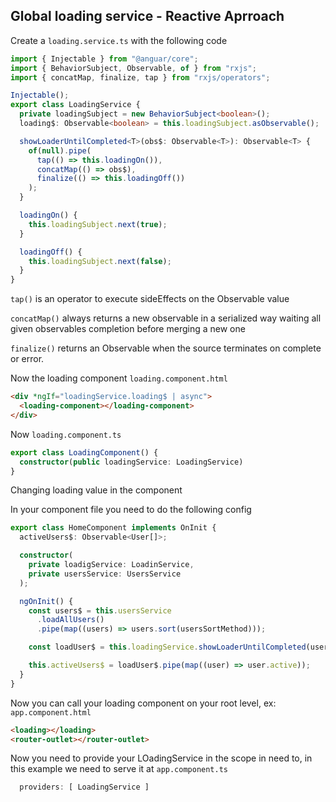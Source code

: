 ## Global loading service - Reactive Aprroach

Create a `loading.service.ts` with the following code

```ts
import { Injectable } from "@anguar/core";
import { BehaviorSubject, Observable, of } from "rxjs";
import { concatMap, finalize, tap } from "rxjs/operators";

Injectable();
export class LoadingService {
  private loadingSubject = new BehaviorSubject<boolean>();
  loading$: Observable<boolean> = this.loadingSubject.asObservable();

  showLoaderUntilCompleted<T>(obs$: Observable<T>): Observable<T> {
    of(null).pipe(
      tap(() => this.loadingOn()),
      concatMap(() => obs$),
      finalize(() => this.loadingOff())
    );
  }

  loadingOn() {
    this.loadingSubject.next(true);
  }

  loadingOff() {
    this.loadingSubject.next(false);
  }
}
```

`tap()` is an operator to execute sideEffects on the Observable value

`concatMap()` always returns a new observable in a serialized way waiting all given observables completion before merging a new one

`finalize()` returns an Observable when the source terminates on complete or error.

Now the loading component `loading.component.html`

```html
<div *ngIf="loadingService.loading$ | async">
  <loading-component></loading-component>
</div>
```

Now `loading.component.ts`

```ts
export class LoadingComponent() {
  constructor(public loadingService: LoadingService)
}
```

Changing loading value in the component

In your component file you need to do the following config

```ts
export class HomeComponent implements OnInit {
  activeUsers$: Observable<User[]>;

  constructor(
    private loadigService: LoadinService,
    private usersService: UsersService
  );

  ngOnInit() {
    const users$ = this.usersService
      .loadAllUsers()
      .pipe(map((users) => users.sort(usersSortMethod)));

    const loadUser$ = this.loadingService.showLoaderUntilCompleted(users$);

    this.activeUsers$ = loadUser$.pipe(map((user) => user.active));
  }
}
```


Now you can call your loading component on your root level, ex: `app.component.html`

```html
<loading></loading>
<router-outlet></router-outlet>
```

Now you need to provide your LOadingService in the scope in need to, in this example we need to serve it at `app.component.ts`

```ts
  providers: [ LoadingService ]
```
